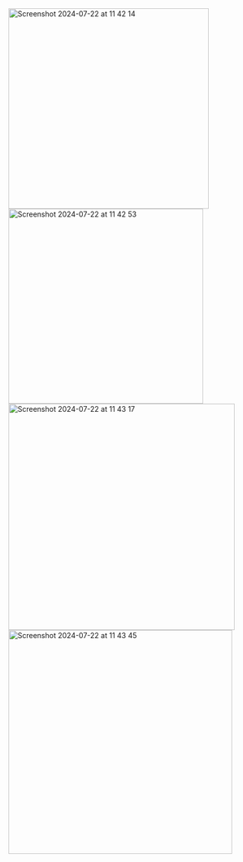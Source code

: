 <img width="394" alt="Screenshot 2024-07-22 at 11 42 14" src="https://github.com/user-attachments/assets/efe2b962-3bc5-473b-a33c-3f1717173574">




<img width="383" alt="Screenshot 2024-07-22 at 11 42 53" src="https://github.com/user-attachments/assets/04826529-5e84-4748-b327-c0e5be490aee">




<img width="445" alt="Screenshot 2024-07-22 at 11 43 17" src="https://github.com/user-attachments/assets/1c5f268d-5a77-4273-a197-fc1789d78d4a">




<img width="440" alt="Screenshot 2024-07-22 at 11 43 45" src="https://github.com/user-attachments/assets/e844ee16-e809-4520-a066-59cc2e68b614">
